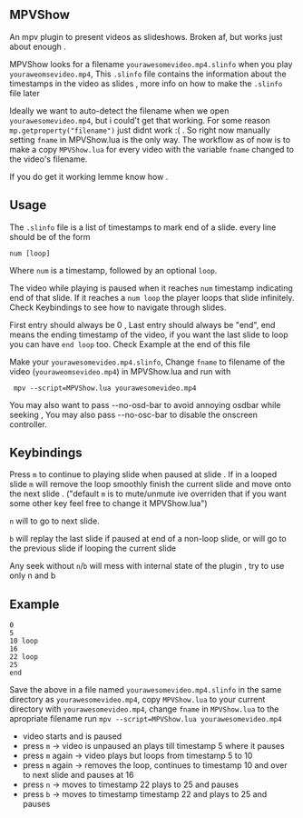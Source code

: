 ## MPVShow
An mpv plugin to present videos as slideshows.
Broken af, but works just about enough .

MPVShow looks for a filename `yourawesomevideo.mp4.slinfo`
when you play  `youraweomsevideo.mp4`, This
`.slinfo` file contains the information about the 
timestamps in the video as slides , more info on how to make
the `.slinfo` file later

Ideally we want to auto-detect the filename when we
open `yourawesomevideo.mp4`, 
but i could't get that working.
For some reason `mp.getproperty("filename")` just
didnt work :( .
So right now manually setting `fname` in MPVShow.lua is the only way.
The workflow as of now is to make a copy `MPVShow.lua` for every video
with the variable `fname` changed to the video's filename.

If you do get it working
lemme know how .

## Usage
The `.slinfo` file is a list of timestamps to mark 
end of a slide. every line should be of the form
```
num [loop]
```
Where `num` is a timestamp, followed by an optional `loop`.

The video while playing is paused when it reaches `num` timestamp
indicating end of that slide.
If it reaches a `num loop` the player loops that slide infinitely.
Check Keybindings to see how to navigate through slides.

First entry should always be 0 , 
Last entry should always be "end",
end means the ending timestamp of the video,
if you want the last slide to loop you can
have `end loop` too.
Check Example at the end of this file

Make your `yourawesomevideo.mp4.slinfo`, Change `fname` to filename of
the video (`youraweomsevideo.mp4`) in  MPVShow.lua
and run with
```
 mpv --script=MPVShow.lua yourawesomevideo.mp4
```

You may also want to pass --no-osd-bar to avoid annoying
osdbar while seeking , You may also pass --no-osc-bar
to disable the onscreen controller.

## Keybindings
Press `m` to continue to playing slide when paused
at slide . If in a looped slide `m` will remove the loop
smoothly finish the current slide and move onto the next slide
.
("default `m` is to mute/unmute ive overriden that
if you want some other key feel free to change it 
MPVShow.lua")

`n` will to go to next slide. 

`b` will replay the last slide  if paused at end of a non-loop slide,
or will go to the previous slide if looping the current slide


Any seek without `n`/`b` will mess with internal
state of the plugin , try to use only n and b

## Example

```
0 
5 
10 loop
16 
22 loop
25
end
```
Save the above in a file named `yourawesomevideo.mp4.slinfo` in the same directory as `yourawesomevideo.mp4`, copy `MPVShow.lua` to your
current directory with `yourawesomevideo.mp4`,
change `fname` in `MPVShow.lua` to the apropriate filename
run
`mpv --script=MPVShow.lua yourawesomevideo.mp4`
* video starts and is paused
* press `m`       -> video is unpaused an plays till timestamp 5 where it pauses
* press `m` again -> video plays but loops from timestamp 5 to 10
* press `m` again -> removes the loop, continues to timestamp 10 and over to next slide and pauses at 16
* press `n` -> moves to timestamp 22 plays to 25 and pauses
* press `b` -> moves to timestamp timestamp 22 and plays to 25 and pauses
